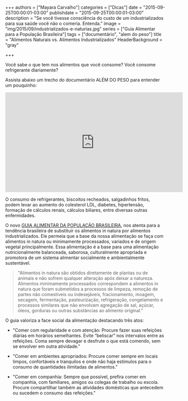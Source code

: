 +++
authors = ["Mayara Carvalho"]
categories = ["Dicas"]
date = "2015-09-25T00:00:01-03:00"
publishdate = "2015-09-25T00:00:01-03:00"
description = "Se você tivesse consciência do custo de um industrializados para sua saúde você não o comeria. Entenda."
image = "img/2015/09/industrializados-e-naturias.jpg"
series = ["Guia Alimentar para a População Brasileira"]
tags = ["documentário", "alem do peso"]
title = "Alimentos Naturais vs. Alimentos Industrializados"
  HeaderBackground = "gray"

+++

Você sabe o que tem nos alimentos que você consome? Você consome refrigerante diariamente?

Assista abaixo um trecho do documentário ALÉM DO PESO para entender um pouquinho:

<iframe width="560" height="315" src="https://www.youtube.com/embed/Sg9kYp22-rk" frameborder="0" allowfullscreen></iframe>


O consumo de refrigerantes, biscoitos recheados, salgadinhos fritos, podem levar ao aumento do colesterol LDL, diabetes, hipertensão, formação de cálculos renais, cálculos biliares, entre diversas outras enfermidades.

O novo [GUIA ALIMENTAR DA POPULAÇÃO BRASILEIRA][8b817b53], nos atenta para a tendência brasileira de substituir os alimentos in natura por alimentos industrializados. Ele permeia que a base da nossa alimentação se faça com alimentos in natura ou minimamente processados, variados e de origem vegetal principalmente. Essa alimentação é a base para uma alimentação nutricionalmente balanceada, saborosa, culturalmente apropriada e promotora de um sistema alimentar socialmente e ambientalmente sustentável.

  [8b817b53]: http://189.28.128.100/dab/docs/portaldab/publicacoes/guia_alimentar_populacao_brasileira.pdf "GUIA ALIMENTAR DA POPULAÇÃO BRASILEIRA"

> "Alimentos in natura são obtidos diretamente de plantas ou de animais e não sofrem qualquer alteração após deixar a natureza. Alimentos minimamente processados correspondem a alimentos in natura que foram submetidos a processos de limpeza, remoção de partes não comestíveis ou indesejáveis, fracionamento, moagem, secagem, fermentação, pasteurização, refrigeração, congelamento e processos similares que não envolvam agregação de sal, açúcar, óleos, gorduras ou outras substâncias ao alimento original."

O guia valoriza a face social da alimentação destacando três atos:

- "Comer com regularidade e com atenção: Procure fazer suas refeições diárias em horários semelhantes. Evite “beliscar” nos intervalos entre as refeições. Coma sempre devagar e desfrute o que está comendo, sem se envolver em outra atividade."

- "Comer em ambientes apropriados: Procure comer sempre em locais limpos, confortáveis e tranquilos e onde não haja estímulos para o consumo de quantidades ilimitadas de alimentos."

- "Comer em companhia: Sempre que possível, prefira comer em companhia, com familiares, amigos ou colegas de trabalho ou escola. Procure compartilhar também as atividades domésticas que antecedem ou sucedem o consumo das refeições."
